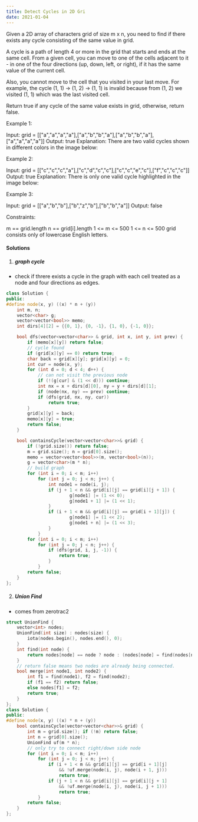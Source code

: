```yaml
---
title: Detect Cycles in 2D Gri
date: 2021-01-04
---
```

Given a 2D array of characters grid of size m x n, you need to find if there exists any cycle consisting of the same value in grid.

A cycle is a path of length 4 or more in the grid that starts and ends at the same cell. From a given cell, you can move to one of the cells adjacent to it - in one of the four directions (up, down, left, or right), if it has the same value of the current cell.

Also, you cannot move to the cell that you visited in your last move. For example, the cycle (1, 1) -> (1, 2) -> (1, 1) is invalid because from (1, 2) we visited (1, 1) which was the last visited cell.

Return true if any cycle of the same value exists in grid, otherwise, return false.

 

Example 1:



Input: grid = [["a","a","a","a"],["a","b","b","a"],["a","b","b","a"],["a","a","a","a"]]
Output: true
Explanation: There are two valid cycles shown in different colors in the image below:

Example 2:



Input: grid = [["c","c","c","a"],["c","d","c","c"],["c","c","e","c"],["f","c","c","c"]]
Output: true
Explanation: There is only one valid cycle highlighted in the image below:

Example 3:



Input: grid = [["a","b","b"],["b","z","b"],["b","b","a"]]
Output: false
 

Constraints:

m == grid.length
n == grid[i].length
1 <= m <= 500
1 <= n <= 500
grid consists only of lowercase English letters.


#### Solutions

1. ##### graph cycle

- check if threre exists a cycle in the graph with each cell treated as a node and four directions as edges.

```cpp
class Solution {
public:
#define node(x, y) ((x) * n + (y))
    int m, n;
    vector<char> g;
    vector<vector<bool>> memo;
    int dirs[4][2] = {{0, 1}, {0, -1}, {1, 0}, {-1, 0}};

    bool dfs(vector<vector<char>> & grid, int x, int y, int prev) {
        if (memo[x][y]) return false;
        // cycle found
        if (grid[x][y] == 0) return true;
        char back = grid[x][y]; grid[x][y] = 0;
        int cur = node(x, y);
        for (int d = 0; d < 4; d++) {
            // can not visit the previous node
            if (!(g[cur] & (1 << d))) continue;
            int nx = x + dirs[d][0], ny = y + dirs[d][1];
            if (node(nx, ny) == prev) continue;
            if (dfs(grid, nx, ny, cur))
                return true;
        }
        grid[x][y] = back;
        memo[x][y] = true;
        return false;
    }

    bool containsCycle(vector<vector<char>>& grid) {
        if (!grid.size()) return false;
        m = grid.size(); n = grid[0].size();
        memo = vector<vector<bool>>(m, vector<bool>(n));
        g = vector<char>(m * n);
        // build graph
        for (int i = 0; i < m; i++)
            for (int j = 0; j < n; j++) {
                int node1 = node(i, j);
                if (j + 1 < n && grid[i][j] == grid[i][j + 1]) {
                        g[node1] |= (1 << 0);
                        g[node1 + 1] |= (1 << 1);
                }
                if (i + 1 < m && grid[i][j] == grid[i + 1][j]) {
                        g[node1] |= (1 << 2);
                        g[node1 + n] |= (1 << 3);
                }
            }
        for (int i = 0; i < m; i++)
            for (int j = 0; j < n; j++) {
                if (dfs(grid, i, j, -1)) {
                    return true;
                }
            }
        return false;
    }
};
```


2. ##### Union Find

- comes from zerotrac2

```cpp
struct UnionFind {
    vector<int> nodes;
    UnionFind(int size) : nodes(size) {
        iota(nodes.begin(), nodes.end(), 0);
    }
    int find(int node) {
        return nodes[node] == node ? node : (nodes[node] = find(nodes[node]));
    }
    // return false means two nodes are already being connected.
    bool merge(int node1, int node2) {
        int f1 = find(node1), f2 = find(node2);
        if (f1 == f2) return false;
        else nodes[f1] = f2;
        return true;
    }
};
class Solution {
public:
#define node(x, y) ((x) * n + (y))
    bool containsCycle(vector<vector<char>>& grid) {
        int m = grid.size(); if (!m) return false;
        int n = grid[0].size();
        UnionFind uf(m * n);
        // only try to connect right/down side node
        for (int i = 0; i < m; i++)
            for (int j = 0; j < n; j++) {
                if (i + 1 < m && grid[i][j] == grid[i + 1][j]
                    && !uf.merge(node(i, j), node(i + 1, j)))
                    return true;
                if (j + 1 < n && grid[i][j] == grid[i][j + 1] 
                    && !uf.merge(node(i, j), node(i, j + 1)))
                    return true;
            }
        return false;
    }
};
```